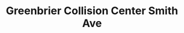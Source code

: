 ---
title: "Greenbrier Collision Center Smith Ave"
url: /chesapeake/greenbrier-collision-center-smith-ave/
shop: Autowerkstatt
---